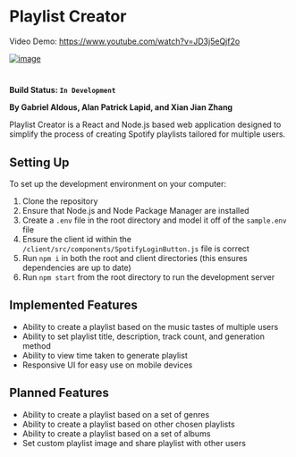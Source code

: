 # Playlist Creator

Video Demo: https://www.youtube.com/watch?v=JD3j5eQjf2o

[![image](https://user-images.githubusercontent.com/53315150/163699018-424fffea-f735-4968-a0c9-bff0b1db0ded.png)](https://www.youtube.com/watch?v=JD3j5eQjf2o)


#

**Build Status: `In Development`**

**By Gabriel Aldous, Alan Patrick Lapid, and Xian Jian Zhang**

Playlist Creator is a React and Node.js based web application designed to
simplify the process of creating Spotify playlists tailored for multiple
users.

## Setting Up

To set up the development environment on your computer:
1. Clone the repository
2. Ensure that Node.js and Node Package Manager are installed
3. Create a `.env` file in the root directory and model it off of the `sample.env` file
4. Ensure the client id within the `/client/src/components/SpotifyLoginButton.js` file is correct
5. Run `npm i` in both the root and client directories (this ensures dependencies are up to date)
6. Run `npm start` from the root directory to run the development server

## Implemented Features

- Ability to create a playlist based on the music tastes of multiple users
- Ability to set playlist title, description, track count, and generation method
- Ability to view time taken to generate playlist
- Responsive UI for easy use on mobile devices

## Planned Features

- Ability to create a playlist based on a set of genres
- Ability to create a playlist based on other chosen playlists
- Ability to create a playlist based on a set of albums
- Set custom playlist image and share playlist with other users
